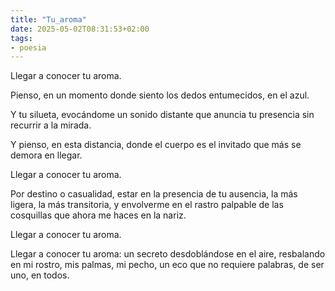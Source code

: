 ```yaml
---
title: "Tu_aroma"
date: 2025-05-02T08:31:53+02:00
tags:
- poesia
---
```


Llegar a conocer tu aroma.

Pienso, en un momento
donde siento los dedos entumecidos,
en el azul.

Y tu silueta, evocándome
un sonido distante
que anuncia tu presencia
sin recurrir a la mirada.

Y pienso, en esta distancia,
donde el cuerpo es el invitado
que más se demora en llegar.

Llegar a conocer tu aroma.

Por destino o casualidad,
estar en la presencia de tu ausencia,
la más ligera, la más transitoria,
y envolverme en el rastro palpable
de las cosquillas que ahora me haces en la nariz.

Llegar a conocer tu aroma.

Llegar a conocer tu aroma:
un secreto desdoblándose en el aire,
resbalando en mi rostro, mis palmas, mi pecho,
un eco que no requiere palabras,
de ser uno, en todos.
